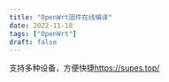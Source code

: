 ```yaml
---
title: "OpenWrt固件在线编译"
date: 2022-11-18
tags: ["OpenWrt"]
draft: false
---
```


支持多种设备，方便快捷<https://supes.top/>